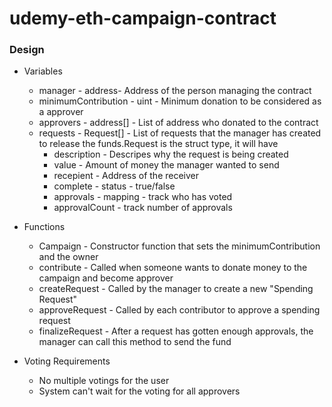 # udemy-eth-campaign-contract

### Design
- Variables
    - manager - address- Address of the person managing the contract
    - minimumContribution - uint - Minimum donation to be considered as a approver
    - approvers - address[] - List of address who donated to the contract
    - requests - Request[] - List of requests that the manager has created to release the funds.Request is the struct type, it will have
        - description - Descripes why the request is being created
        - value - Amount of money the manager wanted to send
        - recepient - Address of the receiver
        - complete - status - true/false
        - approvals - mapping - track who has voted
        - approvalCount - track number of approvals

- Functions
    - Campaign - Constructor function that sets the minimumContribution and the owner
    - contribute - Called when someone wants to donate money to the campaign and become approver
    - createRequest - Called by the manager to create a new "Spending Request"
    - approveRequest - Called by each contributor to approve a spending request
    - finalizeRequest - After a request has gotten enough approvals, the manager can call this method to send the fund

- Voting Requirements
    - No multiple votings for the user
    - System can't wait for the voting for all approvers
